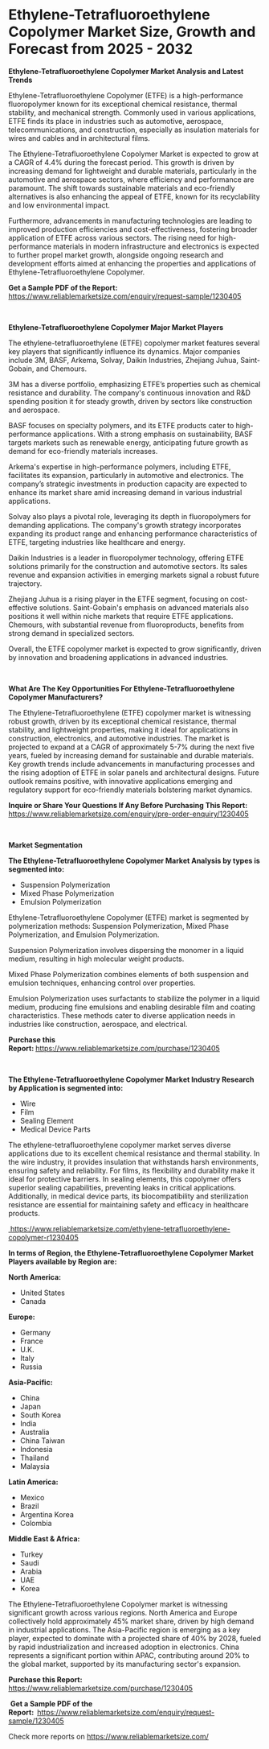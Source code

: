 <p><h1>Ethylene-Tetrafluoroethylene Copolymer Market Size, Growth and Forecast from 2025 - 2032</h1></p><p><strong>Ethylene-Tetrafluoroethylene Copolymer Market Analysis and Latest Trends</strong></p>
<p><p>Ethylene-Tetrafluoroethylene Copolymer (ETFE) is a high-performance fluoropolymer known for its exceptional chemical resistance, thermal stability, and mechanical strength. Commonly used in various applications, ETFE finds its place in industries such as automotive, aerospace, telecommunications, and construction, especially as insulation materials for wires and cables and in architectural films.</p><p>The Ethylene-Tetrafluoroethylene Copolymer Market is expected to grow at a CAGR of 4.4% during the forecast period. This growth is driven by increasing demand for lightweight and durable materials, particularly in the automotive and aerospace sectors, where efficiency and performance are paramount. The shift towards sustainable materials and eco-friendly alternatives is also enhancing the appeal of ETFE, known for its recyclability and low environmental impact.</p><p>Furthermore, advancements in manufacturing technologies are leading to improved production efficiencies and cost-effectiveness, fostering broader application of ETFE across various sectors. The rising need for high-performance materials in modern infrastructure and electronics is expected to further propel market growth, alongside ongoing research and development efforts aimed at enhancing the properties and applications of Ethylene-Tetrafluoroethylene Copolymer.</p></p>
<p><strong>Get a Sample PDF of the Report:&nbsp;</strong> <a href="https://www.reliablemarketsize.com/enquiry/request-sample/1230405?utm_campaign=3112&utm_medium=2&utm_source=Github&utm_content=ia&utm_term=03042025&utm_id=ethylene-tetrafluoroethylene-copolymer">https://www.reliablemarketsize.com/enquiry/request-sample/1230405</a></p>
<p>&nbsp;</p>
<p><strong>Ethylene-Tetrafluoroethylene Copolymer Major Market Players</strong></p>
<p><p>The ethylene-tetrafluoroethylene (ETFE) copolymer market features several key players that significantly influence its dynamics. Major companies include 3M, BASF, Arkema, Solvay, Daikin Industries, Zhejiang Juhua, Saint-Gobain, and Chemours. </p><p>3M has a diverse portfolio, emphasizing ETFE’s properties such as chemical resistance and durability. The company's continuous innovation and R&D spending position it for steady growth, driven by sectors like construction and aerospace.</p><p>BASF focuses on specialty polymers, and its ETFE products cater to high-performance applications. With a strong emphasis on sustainability, BASF targets markets such as renewable energy, anticipating future growth as demand for eco-friendly materials increases.</p><p>Arkema's expertise in high-performance polymers, including ETFE, facilitates its expansion, particularly in automotive and electronics. The company’s strategic investments in production capacity are expected to enhance its market share amid increasing demand in various industrial applications.</p><p>Solvay also plays a pivotal role, leveraging its depth in fluoropolymers for demanding applications. The company's growth strategy incorporates expanding its product range and enhancing performance characteristics of ETFE, targeting industries like healthcare and energy.</p><p>Daikin Industries is a leader in fluoropolymer technology, offering ETFE solutions primarily for the construction and automotive sectors. Its sales revenue and expansion activities in emerging markets signal a robust future trajectory.</p><p>Zhejiang Juhua is a rising player in the ETFE segment, focusing on cost-effective solutions. Saint-Gobain's emphasis on advanced materials also positions it well within niche markets that require ETFE applications. Chemours, with substantial revenue from fluoroproducts, benefits from strong demand in specialized sectors.</p><p>Overall, the ETFE copolymer market is expected to grow significantly, driven by innovation and broadening applications in advanced industries.</p></p>
<p>&nbsp;</p>
<p><strong>What Are The Key Opportunities For Ethylene-Tetrafluoroethylene Copolymer Manufacturers?</strong></p>
<p><p>The Ethylene-Tetrafluoroethylene (ETFE) copolymer market is witnessing robust growth, driven by its exceptional chemical resistance, thermal stability, and lightweight properties, making it ideal for applications in construction, electronics, and automotive industries. The market is projected to expand at a CAGR of approximately 5-7% during the next five years, fueled by increasing demand for sustainable and durable materials. Key growth trends include advancements in manufacturing processes and the rising adoption of ETFE in solar panels and architectural designs. Future outlook remains positive, with innovative applications emerging and regulatory support for eco-friendly materials bolstering market dynamics.</p></p>
<p><strong>Inquire or Share Your Questions If Any Before Purchasing This Report:</strong> <a href="https://www.reliablemarketsize.com/enquiry/pre-order-enquiry/1230405?utm_campaign=3112&utm_medium=2&utm_source=Github&utm_content=ia&utm_term=03042025&utm_id=ethylene-tetrafluoroethylene-copolymer">https://www.reliablemarketsize.com/enquiry/pre-order-enquiry/1230405</a></p>
<p>&nbsp;</p>
<p><strong>Market Segmentation</strong></p>
<p><strong>The Ethylene-Tetrafluoroethylene Copolymer Market Analysis by types is segmented into:</strong></p>
<p><ul><li>Suspension Polymerization</li><li>Mixed Phase Polymerization</li><li>Emulsion Polymerization</li></ul></p>
<p><p>Ethylene-Tetrafluoroethylene Copolymer (ETFE) market is segmented by polymerization methods: Suspension Polymerization, Mixed Phase Polymerization, and Emulsion Polymerization. </p><p>Suspension Polymerization involves dispersing the monomer in a liquid medium, resulting in high molecular weight products. </p><p>Mixed Phase Polymerization combines elements of both suspension and emulsion techniques, enhancing control over properties. </p><p>Emulsion Polymerization uses surfactants to stabilize the polymer in a liquid medium, producing fine emulsions and enabling desirable film and coating characteristics. These methods cater to diverse application needs in industries like construction, aerospace, and electrical.</p></p>
<p><strong>Purchase this Report:&nbsp;</strong><a href="https://www.reliablemarketsize.com/purchase/1230405?utm_campaign=3112&utm_medium=2&utm_source=Github&utm_content=ia&utm_term=03042025&utm_id=ethylene-tetrafluoroethylene-copolymer">https://www.reliablemarketsize.com/purchase/1230405</a></p>
<p>&nbsp;</p>
<p><strong>The Ethylene-Tetrafluoroethylene Copolymer Market Industry Research by Application is segmented into:</strong></p>
<p><ul><li>Wire</li><li>Film</li><li>Sealing Element</li><li>Medical Device Parts</li></ul></p>
<p><p>The ethylene-tetrafluoroethylene copolymer market serves diverse applications due to its excellent chemical resistance and thermal stability. In the wire industry, it provides insulation that withstands harsh environments, ensuring safety and reliability. For films, its flexibility and durability make it ideal for protective barriers. In sealing elements, this copolymer offers superior sealing capabilities, preventing leaks in critical applications. Additionally, in medical device parts, its biocompatibility and sterilization resistance are essential for maintaining safety and efficacy in healthcare products.</p></p>
<p><a href="https://www.reliablemarketsize.com/ethylene-tetrafluoroethylene-copolymer-r1230405?utm_campaign=3112&utm_medium=2&utm_source=Github&utm_content=ia&utm_term=03042025&utm_id=ethylene-tetrafluoroethylene-copolymer">&nbsp;https://www.reliablemarketsize.com/ethylene-tetrafluoroethylene-copolymer-r1230405</a></p>
<p><strong>In terms of Region, the Ethylene-Tetrafluoroethylene Copolymer Market Players available by Region are:</strong></p>
<p>
    <p> <strong> North America: </strong>
        <ul>
            <li>United States</li>
            <li>Canada</li>
        </ul>
        </p> 
    <p> <strong> Europe: </strong>
        <ul>
            <li>Germany</li>
            <li>France</li>
            <li>U.K.</li>
            <li>Italy</li>
            <li>Russia</li>
        </ul>
        </p> 
    <p> <strong> Asia-Pacific: </strong>
        <ul>
            <li>China</li>
            <li>Japan</li>
            <li>South Korea</li>
            <li>India</li>
            <li>Australia</li>
            <li>China Taiwan</li>
            <li>Indonesia</li>
            <li>Thailand</li>
            <li>Malaysia</li>
        </ul>
        </p> 
    <p> <strong> Latin America: </strong>
        <ul>
            <li>Mexico</li>
            <li>Brazil</li>
            <li>Argentina Korea</li>
            <li>Colombia</li>
        </ul>
        </p> 
    <p> <strong> Middle East & Africa: </strong>
        <ul>
            <li>Turkey</li>
            <li>Saudi</li>
            <li>Arabia</li>
            <li>UAE</li>
            <li>Korea</li>
        </ul>
    </p>
    </p>
<p><p>The Ethylene-Tetrafluoroethylene Copolymer market is witnessing significant growth across various regions. North America and Europe collectively hold approximately 45% market share, driven by high demand in industrial applications. The Asia-Pacific region is emerging as a key player, expected to dominate with a projected share of 40% by 2028, fueled by rapid industrialization and increased adoption in electronics. China represents a significant portion within APAC, contributing around 20% to the global market, supported by its manufacturing sector's expansion.</p></p>
<p><strong>Purchase this Report: </strong><a href="https://www.reliablemarketsize.com/purchase/1230405?utm_campaign=3112&utm_medium=2&utm_source=Github&utm_content=ia&utm_term=03042025&utm_id=ethylene-tetrafluoroethylene-copolymer">https://www.reliablemarketsize.com/purchase/1230405</a></p>
<p>&nbsp;<strong>Get a Sample PDF of the Report:&nbsp;&nbsp;</strong><a href="https://www.reliablemarketsize.com/enquiry/request-sample/1230405?utm_campaign=3112&utm_medium=2&utm_source=Github&utm_content=ia&utm_term=03042025&utm_id=ethylene-tetrafluoroethylene-copolymer">https://www.reliablemarketsize.com/enquiry/request-sample/1230405</a></p>
<p><strong></strong></p>
<p>Check more reports on <a href="https://www.reliablemarketsize.com/?utm_campaign=3112&utm_medium=2&utm_source=Github&utm_content=ia&utm_term=03042025&utm_id=ethylene-tetrafluoroethylene-copolymer">https://www.reliablemarketsize.com/</a></p>